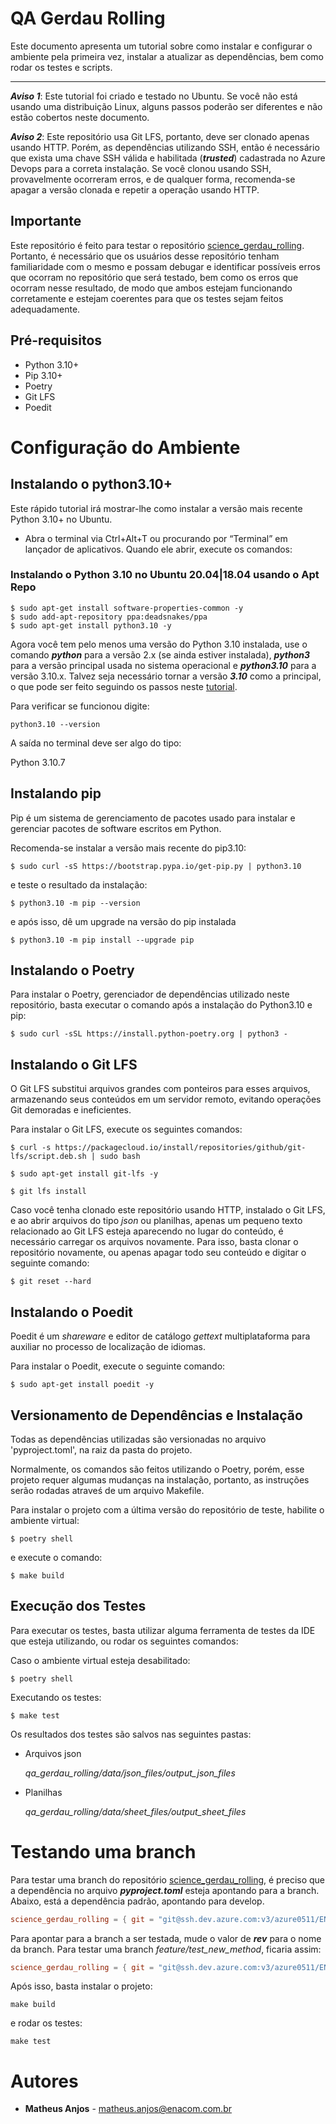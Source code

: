 # QA Gerdau Rolling

Este documento apresenta um tutorial sobre como instalar e configurar o ambiente pela primeira vez, instalar a atualizar as dependências, bem como rodar os testes e scripts.

---

***Aviso 1***: Este tutorial foi criado e testado no Ubuntu. Se você não está usando uma distribuição Linux, alguns passos poderão ser diferentes e não estão cobertos neste documento.

***Aviso 2***: Este repositório usa Git LFS, portanto, deve ser clonado apenas usando HTTP. Porém, as dependências utilizando SSH, então é necessário que exista uma chave SSH válida e habilitada (***trusted***) cadastrada no Azure Devops para a correta instalação. Se você clonou usando SSH, provavelmente ocorreram erros, e de qualquer forma, recomenda-se apagar a versão clonada e repetir a operação usando HTTP.

## Importante

Este repositório é feito para testar o repositório [science_gerdau_rolling](https://dev.azure.com/azure0511/ENACOM/_git/science_gerdau_rolling). Portanto, é necessário que os usuários desse repositório tenham familiaridade com o mesmo e possam debugar e identificar possíveis erros que ocorram no repositório que será testado, bem como os erros que ocorram nesse resultado, de modo que ambos estejam funcionando corretamente e estejam coerentes para que os testes sejam feitos adequadamente.

## Pré-requisitos

* Python 3.10+
* Pip 3.10+
* Poetry
* Git LFS
* Poedit

# Configuração do Ambiente

## Instalando o python3.10+

Este rápido tutorial irá mostrar-lhe como instalar a versão mais recente
Python 3.10+ no Ubuntu.

* Abra o terminal via Ctrl+Alt+T ou procurando por “Terminal” em lançador de aplicativos. Quando ele abrir, execute os comandos:

### Instalando o Python 3.10 no Ubuntu 20.04|18.04 usando o Apt Repo

```shell
$ sudo apt-get install software-properties-common -y
$ sudo add-apt-repository ppa:deadsnakes/ppa
$ sudo apt-get install python3.10 -y
```

Agora você tem pelo menos uma versão do Python 3.10 instalada, use o comando ***python*** para a versão 2.x (se ainda estiver instalada),
***python3*** para a versão principal usada no sistema operacional e ***python3.10*** para a versão 3.10.x. Talvez seja necessário tornar a versão ***3.10*** como a principal, o que pode ser feito seguindo os passos neste [tutorial](https://www.folkstalk.com/tech/set-python-3-as-default-ubuntu-with-code-examples/).

Para verificar se funcionou digite:

```shell
python3.10 --version
```

A saída no terminal deve ser algo do tipo:

Python 3.10.7

## Instalando pip

Pip é um sistema de gerenciamento de pacotes usado para instalar e gerenciar pacotes de software escritos em Python.

Recomenda-se instalar a versão mais recente do pip3.10:

```shell
$ sudo curl -sS https://bootstrap.pypa.io/get-pip.py | python3.10
```

e teste o resultado da instalação:

```shell
$ python3.10 -m pip --version
```

e após isso, dê um upgrade na versão do pip instalada

```shell
$ python3.10 -m pip install --upgrade pip
```

## Instalando o Poetry

Para instalar o Poetry, gerenciador de dependências utilizado neste repositório, basta executar o comando após a instalação do Python3.10 e pip:

```shell
$ sudo curl -sSL https://install.python-poetry.org | python3 -
```

## Instalando o Git LFS

O Git LFS substitui arquivos grandes com ponteiros para esses arquivos, armazenando seus conteúdos em um servidor remoto, evitando operações Git demoradas e ineficientes. 

Para instalar o Git LFS, execute os seguintes comandos:

```shell
$ curl -s https://packagecloud.io/install/repositories/github/git-lfs/script.deb.sh | sudo bash

```

```shell
$ sudo apt-get install git-lfs -y
```

```shell
$ git lfs install
```

Caso você tenha clonado este repositório usando HTTP, instalado o Git LFS, e ao abrir arquivos do tipo *json* ou planilhas, apenas um pequeno texto relacionado ao Git LFS esteja aparecendo no lugar do conteúdo, é necessário carregar os arquivos novamente. Para isso, basta clonar o repositório novamente, ou apenas apagar todo seu conteúdo e digitar o seguinte comando:

```shell
$ git reset --hard
```

## Instalando o Poedit

Poedit é um *shareware* e editor de catálogo *gettext* multiplataforma para auxiliar no processo de localização de idiomas.

Para instalar o Poedit, execute o seguinte comando:


```shell
$ sudo apt-get install poedit -y
```

## Versionamento de Dependências e Instalação

Todas as dependências utilizadas são versionadas no arquivo 'pyproject.toml', na raiz da pasta do projeto.

Normalmente, os comandos são feitos utilizando o Poetry, porém, esse projeto requer algumas mudanças na instalação, portanto, as instruções serão rodadas atraveś de um arquivo Makefile.

Para instalar o projeto com a última versão do repositório de teste, habilite o ambiente virtual:

```shell
$ poetry shell
```

e execute o comando:

```shell
$ make build
```

## Execução dos Testes

Para executar os testes, basta utilizar alguma ferramenta de testes da IDE que esteja utilizando, ou rodar os seguintes comandos:

Caso o ambiente virtual esteja desabilitado:

```shell
$ poetry shell
```

Executando os testes:

```shell
$ make test
```

Os resultados dos testes são salvos nas seguintes pastas:

* Arquivos json

    *qa_gerdau_rolling/data/json_files/output_json_files*

* Planilhas

    *qa_gerdau_rolling/data/sheet_files/output_sheet_files*


# Testando uma branch

Para testar uma branch do repositório [science_gerdau_rolling](https://dev.azure.com/azure0511/ENACOM/_git/science_gerdau_rolling), é preciso que a dependência no arquivo ***pyproject.toml*** esteja apontando para a branch. Abaixo, está a dependência padrão, apontando para develop.

```toml
science_gerdau_rolling = { git = "git@ssh.dev.azure.com:v3/azure0511/ENACOM/science_gerdau_rolling", rev = "develop" }
```

Para apontar para a branch a ser testada, mude o valor de ***rev*** para o nome da branch. Para testar uma branch *feature/test_new_method*, ficaria assim:

```toml
science_gerdau_rolling = { git = "git@ssh.dev.azure.com:v3/azure0511/ENACOM/science_gerdau_rolling", rev = "feature/test_new_method" }
```

Após isso, basta instalar o projeto:

```shell
make build
```

e rodar os testes:

```shell
make test
```

# Autores

* **Matheus Anjos** - [matheus.anjos@enacom.com.br](mailto:matheus.anjos@enacom.com.br)
